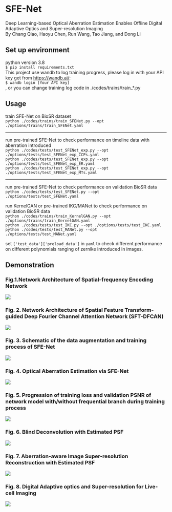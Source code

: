 # SFE-Net

Deep Learning-based Optical Aberration Estimation Enables Offline Digital Adaptive Optics and Super-resolution Imaging  
By Chang Qiao, Haoyu Chen, Run Wang, Tao Jiang, and Dong Li


## Set up environment

python version 3.8  
`$ pip install requirements.txt`  
This project use wandb to log training progress, please log in with your API key get from https://wandb.ai/:  
`$ wandb login [Your API key]`  
, or you can change training log code in ./codes/trains/train_*.py

## Usage


train SFE-Net on BioSR dataset    
`python ./codes/trains/train_SFENet.py --opt ./options/trains/train_SFENet.yaml`
***
run pre-trained SFE-Net to check performance on timeline data with aberration introduced  
`python ./codes/tests/test_SFENet_exp.py --opt ./options/tests/test_SFENet_exp_CCPs.yaml`  
`python ./codes/tests/test_SFENet_exp.py --opt ./options/tests/test_SFENet_exp_ER.yaml`  
`python ./codes/tests/test_SFENet_exp.py --opt ./options/tests/test_SFENet_exp_MTs.yaml`
***
run pre-trained SFE-Net to check performance on validation BioSR data  
`python ./codes/tests/test_SFENet.py --opt ./options/tests/test_SFENet.yaml`    

run KernelGAN or pre-trained IKC/MANet to check performance on validation BioSR data  
`python ./codes/trains/train_KernelGAN.py --opt ./options/trains/train_KernelGAN.yaml`  
`python ./codes/tests/test_IKC.py --opt ./options/tests/test_IKC.yaml`  
`python ./codes/tests/test_MANet.py --opt ./options/tests/test_MANet.yaml`  

set `['test_data']['preload_data']` in `yaml` to check different performance on different polynomials ranging of zernike introduced in images.

## Demonstration

### Fig.1.Network Architecture of Spatial-frequency Encoding Network

![](figures/Fig.%201.%20Network%20Architecture%20of%20Spatial-frequency%20Encoding%20Network.png)

### Fig. 2. Network Architecture of Spatial Feature Transform-guided Deep Fourier Channel Attention Network (SFT-DFCAN)

![](figures/Fig.%202.%20Network%20Architecture%20of%20Spatial%20Feature%20Transform-guided%20Deep%20Fourier%20Channel%20Attention%20Network%20(SFT-DFCAN).png)

### Fig. 3. Schematic of the data augmentation and training process of SFE-Net

![](figures/Fig.%203.%20Schematic%20of%20the%20data%20augmentation%20and%20training%20process%20of%20SFE-Net.png)

### Fig. 4. Optical Aberration Estimation via SFE-Net

![](figures/Fig.%204.%20Optical%20Aberration%20Estimation%20via%20SFE-Net.png)

### Fig. 5. Progression of training loss and validation PSNR of network model with/without frequential branch during training process

![](figures/Fig.%205.%20Progression%20of%20training%20loss%20and%20validation%20PSNR%20of%20network%20model.png)

### Fig. 6. Blind Deconvolution with Estimated PSF

![](figures/Fig.%206.%20Blind%20Deconvolution%20with%20Estimated%20PSF.png)

### Fig. 7. Aberration-aware Image Super-resolution Reconstruction with Estimated PSF

![](figures/Fig.%207.%20Aberration-aware%20Image%20Super-resolution%20Reconstruction%20with%20Estimated%20PSF.png)

### Fig. 8. Digital Adaptive optics and Super-resolution for Live-cell Imaging

![](figures/Fig.%208.%20Digital%20Adaptive%20optics%20and%20Super-resolution%20for%20Live-cell%20Imaging.png)
